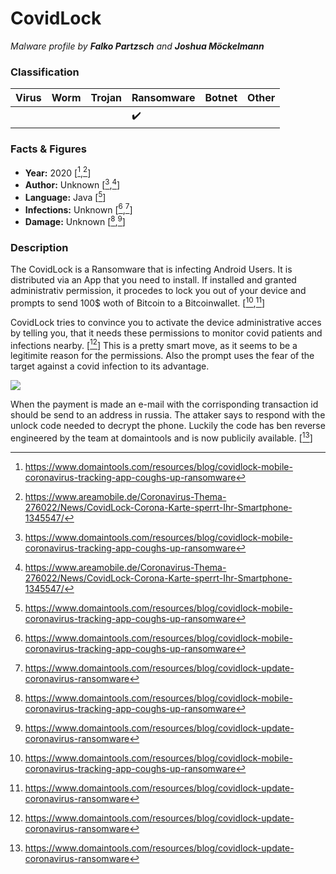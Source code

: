 
# CovidLock

_Malware profile by **Falko Partzsch** and **Joshua Möckelmann**_

### Classification

| Virus              | Worm               | Trojan| Ransomware         | Botnet| Other |
|:-------------------|:-------------------|:------|:-------------------|:------|:----------------------------------------|
|  |  |       | :heavy_check_mark: |       |  |

### Facts & Figures

* **Year:** 2020 \[[^1],[^2]\]
* **Author:** Unknown \[[^1],[^2]\]
* **Language:** Java \[[^1]]
* **Infections:** Unknown \[[^1],[^3]\]
* **Damage:** Unknown \[[^1],[^3]\]

### Description

The CovidLock is a Ransomware that is infecting Android Users. It is distributed via an App that you need to install. If installed and granted administrativ permission, it procedes to lock you out of your device and prompts to send 100$ woth of Bitcoin to a Bitcoinwallet. \[[^1],[^3]\]

CovidLock tries to convince you to activate the device administrative acces by telling you, that it needs these permissions to monitor covid patients and infections nearby. \[[^3]\] 
This is a pretty smart move, as it seems to be a legitimite reason for the permissions. Also the prompt uses the fear of the target against a covid infection to its advantage.

![](https://www.domaintools.com/assets/blog_image/corinavirus-ransom-note.png)

When the payment is made an e-mail with the corrisponding transaction id should be send to an address in russia. The attaker says to respond with the unlock code needed to decrypt the phone. Luckily the code has ben reverse engineered by the team at domaintools and is now publicily available. \[[^3]\]

[^1]: https://www.domaintools.com/resources/blog/covidlock-mobile-coronavirus-tracking-app-coughs-up-ransomware
[^2]: https://www.areamobile.de/Coronavirus-Thema-276022/News/CovidLock-Corona-Karte-sperrt-Ihr-Smartphone-1345547/
[^3]:https://www.domaintools.com/resources/blog/covidlock-update-coronavirus-ransomware
